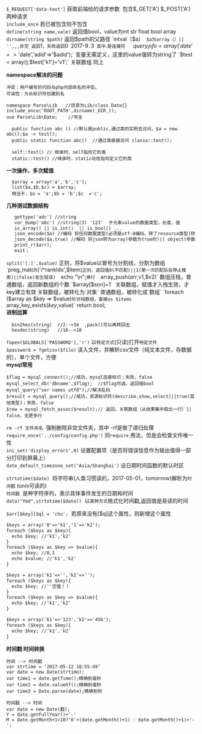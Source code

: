`$_REQUEST['data-text']` 获取前端给的请求参数  包含$_GET['A'] $_POST['A']两种请求  
`include_once` 若已被包含则不包含  
`define(string name,vale)` 返回值bool，value为int str float bool array  
`dirname(string $path)`  返回$path的父路径   
`intval（$a）` $a为array（）|| '',,,非空 返回`1`，失败返回`0`  
`2017-9`.`3` 其中`.`是连接符  
`$query_info = array('date'=>'$date','adid'=>'$adid');` 变量无需定义，这里的value强转为string了  
`$test = array();$test['k1']='v1';` 关联数组 同上  

**namespace解决的问题**
```  
冲突：用户编写的代码与php内部命名的冲突。
可读性：为长标识符创建别名

namespace Parse\Lib   //目录为Lib/class Date{}  
include_once('ROOT_PATH',dirname(_DIR_));
use Parse\Lib\Date;    //写全  

```   

```
  public function abc () //默认是public,通过类的实例去访问，$a = new abc();$a -> test();
  public static function abc()  //通过类直接访问 classa::test();  
  
  self::test() // 继承时，self指向它的类
  static::test() //继承时，static动态指向定义它的类
```   

**一次操作，多次赋值**
```
  $array = array('a','b','c');
  list($a,$b,$c) = $array;
  相当于，$a = 'a';$b = 'b';$c  ='c';
```   


**几种测试数据结构** 

```markdown  
   gettype('adc') //string  
   var_dump('abc') //string(3) '123'  子元素value的数据类型，长度，值
   is_array() || is_int()  || is_bool() ...  
   json_encode($a) //编码 将任何数据类型(必须是utf-8编码，除了resource类型)转为json  
   json_decode($a,true) //解码 将json转为array(参数为true时)|| object(参数为false时)   
   print_r($arr);
   exit；
```  
`split('[:]',$value)` 正则，将$value以冒号为分割线，分割为数组   
`preg_match('/^rankIdx',$item)` 正则，返回值0(不匹配)||1(第一次匹配后会停止搜索)||false(发生错误)  
`echo "\n";` 换行  
`array_push($arr,$v1,$v2)` 数组压栈，普通数组，返回新数组的个数  
`$array[$son]=1`  关联数组，赋值才入栈生效，才key建立有效  
关联数组，被转化为`对象`  
普通数组，被转化成`数组`  
`foreach ($array as $key => $value)` 针对纯数组，直接as $items  
`array_key_exists($key,$value)` return bool;  
**进制运算**  

```  
  bin2hex(string)  //2-->16  ,pack()可以再转回去  
  hexdec(string)   //16-->10
```   
`fopen($GLOBALS['PASSWORD'],'r')` 以`特定方式`(只读)打开`特定文件`  
`$password = fgetcsv($file)` 读入文件，并解析csv文件（纯文本文件，存数据的），单个文件，方便  
**mysql常用**  

```   
$flag = mysql_connect();//成功，mysql连接标识；失败，false  
mysql_select_db('dbname',$flag);  //$flag可选，返回值bool
mysql_query("ser names utf8");//解决乱码  
$result = mysql_query();//成功，资源标识符(describe,show,select)||true(其他类型)；失败，false  
$row = mysql_fetch_assoc($result);// 返回，关联数组（从结果集中取出一行）|| false，无更多行   

```

`rm -rf 文件夹名`  强制删除非空文件夹，其中 -rf是做了递归处理  
`require_once('../config/config.php')` 同`require` 用法，但是会检查文件唯一性  
`ini_set('display_errors',0)` 设置配置项（是否将错误信息作为输出值得一部分打印到屏幕上）  
`date_default_timezone_set('Asia/Shanghai')` 设日期时间函数的默认时区   

`strtotime($date)`  将字符串(人类习惯读的，2017-05-01，tomorrow)解析为`时间戳` (unix可读的)  
`时间戳`  是种字符序列，表示具体事件发生的日期和时间  
`data("Ymd",strtotime($date))`  以`某种方式`格式化时间戳,返回值是易读的时间  

`$arr[$key][$q] = 'chu';`  若原来没有[$q]这个属性，则新增这个属性  

``` markdown  
$keys = array('0'=>'k1','1'=>'k2');
foreach ($keys as $key){
  echo $key; //'k1','k2'
}  
foreach ($keys as $key => $value){
  echo $key; //0,1
  echo $value; //'k1','k2'
}
```  
``` markdown  
$keys = array('k1'=>'','k2'=>'');
foreach ($keys as $key){
  echo $key; //''空值！！
}  
foreach ($keys as $key => $value){
  echo $key; //'k1','k2'
}
```  

``` markdown  
$keys = array('k1'=>'123','k2'=>'456');
foreach ($keys as $key){
  echo $key; //'k1','k2'
}  
```  


**时间戳 时间转换**  

```  
时间 --> 时间戳
var strtime = ‘2017-05-12 18:55:49’
var date = new Date(strtime);
var time1 = date.getTime();精确到毫秒
var time2 = date.valueOf();精确到毫秒
var time3 = Date.parse(date);精确到秒

时间戳 --> 时间
var date = new Date(戳);
Y = date.getFullYear()+'-' 
M = date.getMonth+1<10?'0'+(date.getMonth()+1) : date.getMonth()+1)+'-';

```   













